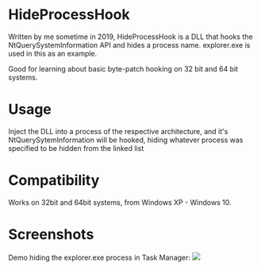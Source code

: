 # HideProcessHook
Written by me sometime in 2019, HideProcessHook is a DLL that hooks the NtQuerySystemInformation API and hides a process name. 
explorer.exe is used in this as an example.

Good for learning about basic byte-patch hooking on 32 bit and 64 bit systems.

# Usage

Inject the DLL into a process of the respective architecture, and it's NtQuerySytemInformation will be hooked, hiding whatever process was specified to be hidden from the linked list

# Compatibility
Works on 32bit and 64bit systems, from Windows XP - Windows 10.

# Screenshots

Demo hiding the explorer.exe process in Task Manager:
![](https://i.imgur.com/vEET5Gw.gif)
